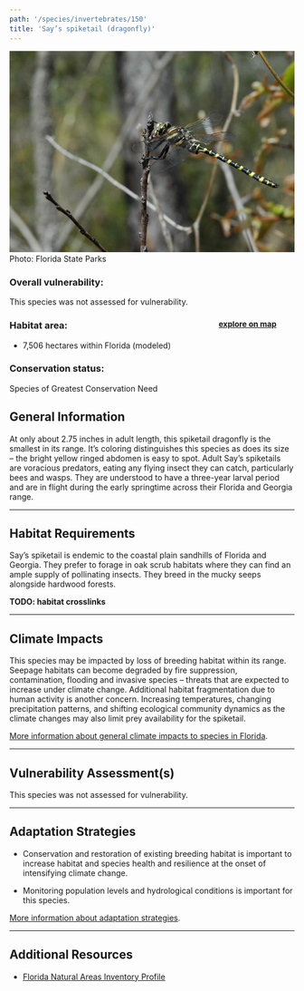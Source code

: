 ```yaml
---
path: '/species/invertebrates/150'
title: 'Say’s spiketail (dragonfly)'
---
```


<content-header icon="terrestrial_invertebrates" title="Say’s spiketail (dragonfly)" subtitle="Cordulegaster sayi">
</content-header>

<div id="TopSection">

<div class="header-photo"><img src="150.jpg" alt="Photo for 150"/>
<figcaption>Photo: Florida State Parks</figcaption></div>

<div>

### Overall vulnerability:

This species was not assessed for vulnerability.

<h3>Habitat area: 
<a href="/species/invertebrates/150/map" style="float:right;font-size:smaller;margin-right: 2rem;">
<fa-icon name="map"></fa-icon>
explore on map
</a>
</h3>

-   7,506 hectares within Florida (modeled)


### Conservation status:

Species of Greatest Conservation Need

</div>
</div>

## General Information

At only about 2.75 inches in adult length, this spiketail dragonfly is the smallest in its range.  It’s coloring distinguishes this species as does its size – the bright yellow ringed abdomen is easy to spot.  Adult Say’s spiketails are voracious predators, eating any flying insect they can catch, particularly bees and wasps.  They are understood to have a three-year larval period and are in flight during the early springtime across their Florida and Georgia range.

<hr />

## Habitat Requirements

Say’s spiketail is endemic to the coastal plain sandhills of Florida and Georgia.  They prefer to forage in oak scrub habitats where they can find an ample supply of pollinating insects.  They breed in the mucky seeps alongside hardwood forests.

**TODO: habitat crosslinks**

<hr />

## Climate Impacts

This species may be impacted by loss of breeding habitat within its range.  Seepage habitats can become degraded by fire suppression, contamination, flooding and invasive species – threats that are expected to increase under climate change.  Additional habitat fragmentation due to human activity is another concern.  Increasing temperatures, changing precipitation patterns, and shifting ecological community dynamics as the climate changes may also limit prey availability for the spiketail.

[More information about general climate impacts to species in Florida](/impacts/species).



<hr />

## Vulnerability Assessment(s)

This species was not assessed for vulnerability.

<hr />

## Adaptation Strategies

- Conservation and restoration of existing breeding habitat is important to increase habitat and species health and resilience at the onset of intensifying climate change.

- Monitoring population levels and hydrological conditions is important for this species.

[More information about adaptation strategies](/strategies).

<hr />


## Additional Resources

- [Florida Natural Areas Inventory Profile](http://www.fnai.org/FieldGuide/pdf/Cordulegaster_sayi.pdf)
